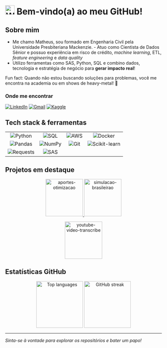 # <img src="https://raw.githubusercontent.com/Tarikul-Islam-Anik/Animated-Fluent-Emojis/master/Emojis/Hand%20gestures/Waving%20Hand.png" alt="Waving Hand" width="30" height="30" /> Bem-vindo(a) ao meu GitHub!

## Sobre mim
- Me chamo Matheus, sou formado em Engenharia Civil pela Universidade Presbiteriana Mackenzie. - Atuo como Cientista de Dados Sênior e possuo experiência em risco de crédito, *machine learning*, ETL, *feature engineering* e *data quality* 
- Utilizo ferramentas como SAS, Python, SQL e combino dados, tecnologia e estratégia de negócio para **gerar impacto real**!

Fun fact: Quando não estou buscando soluções para problemas, você me encontra na academia ou em shows de heavy-metal! 🤘


### Onde me encontrar
[![LinkedIn](https://img.shields.io/badge/LinkedIn-0A66C2?style=for-the-badge&logo=linkedin&logoColor=white)](https://www.linkedin.com/in/matheus-cabreira-de-g%C3%B3es-5674a7127/)
[![Gmail](https://img.shields.io/badge/Gmail-D14836?style=for-the-badge&logo=gmail&logoColor=white)](mailto:matcgoes@gmail.com)
[![Kaggle](https://img.shields.io/badge/Kaggle-20BEFF?style=for-the-badge&logo=kaggle&logoColor=white)](https://www.kaggle.com/matheusgoes)

## Tech stack & ferramentas
<table style="border-collapse: collapse; border: none;">
  <tr>
    <td align="center" valign="middle">
      <img src="https://img.shields.io/badge/Python-3776AB?style=flat&logo=python&logoColor=white" alt="Python"/>
    </td>
    <td align="center" valign="middle">
      <img src="https://img.shields.io/badge/SQL-003B57?style=flat&logo=postgresql&logoColor=white" alt="SQL"/>
    </td>
    <td align="center" valign="middle">
      <img src="https://img.shields.io/badge/AWS-232F3E?style=flat&logo=amazonaws&logoColor=white" alt="AWS"/>
    </td>
    <td align="center" valign="middle">
    <img src="https://img.shields.io/badge/Docker-2496ED?style=flat&logo=docker&logoColor=white" alt="Docker"/>
  </td>
  </tr>
  <tr>
    <td align="center" valign="middle">
      <img src="https://img.shields.io/badge/Pandas-2C2D72?style=flat&logo=pandas&logoColor=white" alt="Pandas"/>
    </td>
    <td align="center" valign="middle">
      <img src="https://img.shields.io/badge/NumPy-013243?style=flat&logo=numpy&logoColor=white" alt="NumPy"/>
    </td>
    <td align="center" valign="middle">
      <img src="https://img.shields.io/badge/Git-F05032?style=flat&logo=git&logoColor=white" alt="Git"/>
    </td>
    <td align="center" valign="middle">
      <img src="https://img.shields.io/badge/scikit--learn-F7931E?style=flat&logo=scikitlearn&logoColor=white" alt="Scikit-learn"/>
    </td>
  </tr>
  <tr>
    <td align="center" valign="middle">
      <img src="https://img.shields.io/badge/Requests-20232A?style=flat&logo=requests&logoColor=white" alt="Requests"/>
    </td>
    <td align="center" valign="middle">
      <img src="https://img.shields.io/badge/SAS-0278B6?style=flat&logo=sas&logoColor=white" alt="SAS"/>
    </td>
  </tr>
</table>

## Projetos em destaque
<!-- [![aportes-otimizacao](https://github-readme-stats.vercel.app/api/pin/?username=matcgoes&repo=aportes-otimizacao&theme=transparent)](https://github.com/matcgoes/aportes-otimizacao)
[![simulacao-brasileirao](https://github-readme-stats.vercel.app/api/pin/?username=matcgoes&repo=simulacao-brasileirao&theme=transparent)](https://github.com/matcgoes/simulacao-brasileirao)
[![youtube-video-transcribe](https://github-readme-stats.vercel.app/api/pin/?username=matcgoes&repo=youtube-video-transcribe&theme=transparent)](https://github.com/matcgoes/youtube-video-transcribe) -->

<!-- Linha 1 – dois cards lado a lado -->
<p align="center">
  <a href="https://github.com/matcgoes/aportes-otimizacao">
    <img
      src="https://github-readme-stats.vercel.app/api/pin/?username=matcgoes&repo=aportes-otimizacao&theme=transparent"
      alt="aportes-otimizacao"
      height="120">
  </a>
  <a href="https://github.com/matcgoes/simulacao-brasileirao">
    <img
      src="https://github-readme-stats.vercel.app/api/pin/?username=matcgoes&repo=simulacao-brasileirao&theme=transparent"
      alt="simulacao-brasileirao"
      height="120">
  </a>
</p>

<!-- Linha 2 – um card centralizado -->
<p align="center">
  <a href="https://github.com/matcgoes/youtube-video-transcribe">
    <img
      src="https://github-readme-stats.vercel.app/api/pin/?username=matcgoes&repo=youtube-video-transcribe&theme=transparent"
      alt="youtube-video-transcribe"
      height="120">
  </a>
</p>

## Estatísticas GitHub
<!-- ![Top Langs](https://github-readme-stats.vercel.app/api/top-langs/?username=matcgoes&layout=compact&theme=transparent)
![GitHub Streak](https://streak-stats.demolab.com/?user=matcgoes&theme=transparent)

<p align="center">
  <img src="https://github-profile-summary-cards.vercel.app/api/cards/profile-details?username=matcgoes&theme=dark" width="80%" alt="Profile details"/>
</p> -->
<p align="center">
  <img src="https://github-readme-stats.vercel.app/api/top-langs/?username=matcgoes&layout=compact&langs_count=8&hide=jupyter%20notebook&theme=transparent" height="150" alt="Top languages"/>
  <img src="https://streak-stats.demolab.com/?user=matcgoes&theme=transparent" height="150" alt="GitHub streak"/>
</p>

<!-- ![Profile Details](https://github-profile-summary-cards.vercel.app/api/cards/profile-details?username=matcgoes&theme=zenburn) -->

---

_Sinta-se à vontade para explorar os repositórios e bater um papo!_
